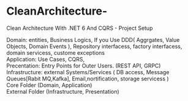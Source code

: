 # CleanArchitecture-
Clean Architecture With .NET 6 And CQRS - Project Setup


Domain: entities, Business Logics,  If you Use DDD( Aggrgates, Value Objects, Domain Events ), Repository interfacess, factory interfacess, domain servicess, custome exceptions <br>
Application: Use Cases, CQRS, <br>
Precentation: Entry Points for Outer Users. (REST API, GRPC) <br>
Infrastructure:  external Systems/Services ( DB access, Message Queues[Rabit MQ,Kafka],  Email,nortification, storage servicess  ) <br>
Core Folder (Domain, Application) <br>
External Folder (Infrastructure, Presentation) <br>
